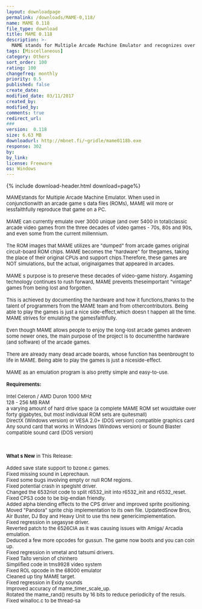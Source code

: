 ```yaml
---
layout: downloadpage
permalink: /downloads/MAME-0,118/
name: MAME 0.118
file_type: download
title: MAME 0.118
description: >-
  MAME stands for Multiple Arcade Machine Emulator and recognizes over six thousand game ROM sets.
tags: [Miscellaneous]
category: Others
sort_order: 100
rating: 100
changefreq: monthly
priority: 0.5
published: false
create_date:
modified_date: 03/11/2017
created_by:
modified_by:
comments: true
redirect_url:
###
version:  0.118
size: 6.63 MB
downloadurl: http://mbnet.fi/~gridle/mame0118b.exe
response: 302
by:
by_link:
license: Freeware
os: Windows
---
```


{% include download-header.html download=page%}

<p style="fix-download-text !important">
<p><font size="2"><p>MAMEstands for Multiple Arcade Machine Emulator. When used in conjunctionwith an arcade game s data files (ROMs), MAME will more or lessfaithfully reproduce that game on a PC. <br />
<br />
MAME can currently emulate over 3000 unique (and over 5400 in total)classic arcade video games from the three decades of video games - 70s, 80s and 90s, and even some from the current millennium. <br />
<br />
The ROM images that MAME utilizes are "dumped" from arcade games original circuit-board ROM chips. MAME becomes the "hardware" for thegames, taking the place of their original CPUs and support chips.Therefore, these games are NOT simulations, but the actual, originalgames that appeared in arcades. <br />
<br />
MAME s purpose is to preserve these decades of video-game history. Asgaming technology continues to rush forward, MAME prevents theseimportant "vintage" games from being lost and forgotten. <br />
<br />
This is achieved by documenting the hardware and how it functions,thanks to the talent of programmers from the MAME team and from othercontributors. Being able to play the games is just a nice side-effect,which doesn t happen all the time. MAME strives for emulating the gamesfaithfully. <br />
<br />
Even though MAME allows people to enjoy the long-lost arcade games andeven some newer ones, the main purpose of the project is to documentthe hardware (and software) of the arcade games. <br />
<br />
There are already many dead arcade boards, whose function has beenbrought to life in MAME. Being able to play the games is just a niceside-effect. <br />
<br />
MAME as an emulation program is also pretty simple and easy-to-use.<br />
<br />
<span><strong>Requirements:</strong></span><br />
<br />
Intel Celeron / AMD Duron 1000 MHz <br />
128 - 256 MB RAM <br />
a varying amount of hard drive space (a complete MAME ROM set wouldtake over forty gigabytes, but most individual ROM sets are quitesmall) <br />
DirectX (Windows version) or VESA 2.0+ (DOS version) compatible graphics card <br />
Any sound card that works in Windows (Windows version) or Sound Blaster compatible sound card (DOS version) <br />
</p>
<div class="celltext_big"><br />
<br />
<strong>What s New</strong> in This Release:<br />
<br />
Added save state support to bzone.c games. <br />
Fixed missing sound in Leprechaun.<br />
Fixed some bugs involving empty or null ROM regions.<br />
Fixed potential crash in speglsht driver.<br />
Changed the 6532riot code to split r6532_init into r6532_init and r6532_reset. <br />
Fixed CPS3 code to be big-endian friendly.<br />
Added alpha blending effects to the CPS driver and improved sprite positioning.<br />
Moved "Pandora" sprite chip implementation to its own file. UpdatedSnow Bros, Air Buster, DJ Boy and Heavy Unit to use ths new genericimplementation. <br />
Fixed regression in segasyse driver.<br />
Reverted patch to the 6526CIA as it was causing issues with Amiga/ Arcadia emulation.<br />
Deduced a few more opcodes for gussun. The game now boots and you can coin up. <br />
Fixed regression in vmetal and tatsumi drivers.<br />
Fixed Taito version of chinhero<br />
Simplified code in tms9928 video system<br />
Fixed ROL opcode in the 68000 emulator<br />
Cleaned up tiny MAME target.<br />
Fixed regression in Exidy sounds<br />
Improved accuracy of mame_timer_scale_up.<br />
Rotated the mame_rand() results by 16 bits to reduce periodicity of the resuls.<br />
Fixed winalloc.c to be thread-sa</div></p></p>
